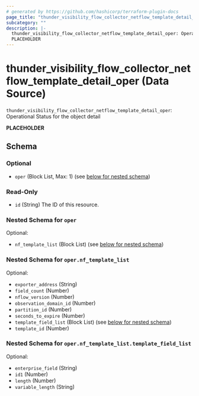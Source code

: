 ```yaml
---
# generated by https://github.com/hashicorp/terraform-plugin-docs
page_title: "thunder_visibility_flow_collector_netflow_template_detail_oper Data Source - terraform-provider-thunder"
subcategory: ""
description: |-
  thunder_visibility_flow_collector_netflow_template_detail_oper: Operational Status for the object detail
  PLACEHOLDER
---
```


# thunder_visibility_flow_collector_netflow_template_detail_oper (Data Source)

`thunder_visibility_flow_collector_netflow_template_detail_oper`: Operational Status for the object detail

__PLACEHOLDER__



<!-- schema generated by tfplugindocs -->
## Schema

### Optional

- `oper` (Block List, Max: 1) (see [below for nested schema](#nestedblock--oper))

### Read-Only

- `id` (String) The ID of this resource.

<a id="nestedblock--oper"></a>
### Nested Schema for `oper`

Optional:

- `nf_template_list` (Block List) (see [below for nested schema](#nestedblock--oper--nf_template_list))

<a id="nestedblock--oper--nf_template_list"></a>
### Nested Schema for `oper.nf_template_list`

Optional:

- `exporter_address` (String)
- `field_count` (Number)
- `nflow_version` (Number)
- `observation_domain_id` (Number)
- `partition_id` (Number)
- `seconds_to_expire` (Number)
- `template_field_list` (Block List) (see [below for nested schema](#nestedblock--oper--nf_template_list--template_field_list))
- `template_id` (Number)

<a id="nestedblock--oper--nf_template_list--template_field_list"></a>
### Nested Schema for `oper.nf_template_list.template_field_list`

Optional:

- `enterprise_field` (String)
- `id1` (Number)
- `length` (Number)
- `variable_length` (String)


